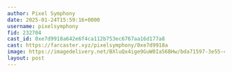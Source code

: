 ```yaml
---
author: Pixel Symphony
date: 2025-01-24T15:59:16+0000
username: pixelsymphony
fid: 232704
cast_id: 0xe7d9918a642e6f4ca112b753ec6767aa16d177a8
cast: https://farcaster.xyz/pixelsymphony/0xe7d9918a
image: https://imagedelivery.net/BXluQx4ige9GuW0Ia56BHw/bda71597-3e55-4cd0-f29c-26abc0445800/original
layout: post
---
```


<img src='https://imagedelivery.net/BXluQx4ige9GuW0Ia56BHw/bda71597-3e55-4cd0-f29c-26abc0445800/original' alt='' referrerpolicy='no-referrer'/>
